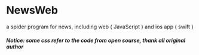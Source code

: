 # NewsWeb
a spider program for news, including web ( JavaScript ) and ios app ( swift )
<h5>Notice: some css refer to the code from open sourse, thank all original author</h5>
